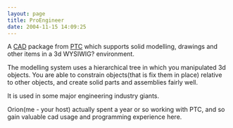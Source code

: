 ```yaml
---
layout: page
title: ProEngineer
date: 2004-11-15 14:09:25
---
```

<p>A <a class="wiki" href="/wiki/cad.html" title="Computer Aided Design">CAD</a> package from <a  href="http://www.ptc.com" rel="external" target="_blank">PTC</a> which supports solid modelling, drawings and other items in a 3d WYSIWIG<a class="wiki wikinew for-review" title="Create page: WYSIWIG">?</a> environment.
</p>
<p>The modelling system uses a hierarchical tree in which you manipulated 3d objects.  You are able to constrain objects(that is fix them in place) relative to other objects, and create solid parts and assemblies fairly well.
</p>
<p>It is used in some major engineering industry giants.
</p>
<p>Orion(me - your host) actually spent a year or so working with PTC, and so gain valuable cad usage and programming experience here.
</p>
